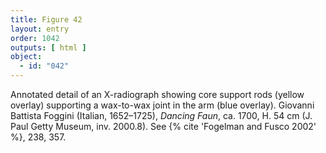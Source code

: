 ```yaml
---
title: Figure 42
layout: entry
order: 1042
outputs: [ html ]
object:
  - id: "042"
---
```


Annotated detail of an X-radiograph showing core support rods (yellow overlay) supporting a wax-to-wax joint in the arm (blue overlay). Giovanni Battista Foggini (Italian, 1652–1725), *Dancing Faun*, ca. 1700, H. 54 cm (J. Paul Getty Museum, inv. 2000.8). See {% cite 'Fogelman and Fusco 2002' %}, 238, 357.
